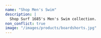 ```yaml
---
name: "Shop Men's Swim"
description: |
  Shop Surf 1685's Men's Swim collection.
non_conflict: true
image: "/images/products/boardshorts.jpg"
---
```

